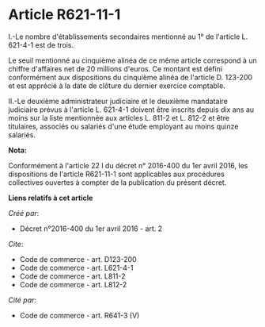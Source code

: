# Article R621-11-1

I.-Le nombre d'établissements secondaires mentionné au 1° de l'article L. 621-4-1 est de trois. 

Le seuil mentionné au cinquième alinéa de ce même article correspond à un chiffre d'affaires net de 20 millions d'euros. Ce
montant est défini conformément aux dispositions du cinquième alinéa de l'article D. 123-200 et est apprécié à la date de
clôture du dernier exercice comptable. 

II.-Le deuxième administrateur judiciaire et le deuxième mandataire judiciaire prévus à l'article L. 621-4-1 doivent être
inscrits depuis dix ans au moins sur la liste mentionnée aux articles L. 811-2 et L. 812-2 et être titulaires, associés ou
salariés d'une étude employant au moins quinze salariés.

**Nota:**

Conformément à l'article 22 I du décret n° 2016-400 du 1er avril 2016, les dispositions de l'article R621-11-1  sont
applicables aux procédures collectives ouvertes à compter de la publication du présent décret.

**Liens relatifs à cet article**

_Créé par_:

  - Décret n°2016-400 du 1er avril 2016 - art. 2

_Cite_:

  - Code de commerce - art. D123-200
  - Code de commerce - art. L621-4-1
  - Code de commerce - art. L811-2
  - Code de commerce - art. L812-2

_Cité par_:

  - Code de commerce - art. R641-3 (V)
